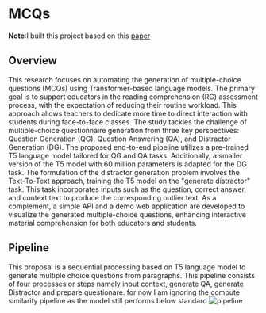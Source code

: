 # MCQs

**Note**:I built this project based on this [paper](https://www.sciencedirect.com/science/article/pii/S0957417422014014#s0015)
## Overview
This research focuses on automating the generation of multiple-choice questions (MCQs) using Transformer-based language models. The primary goal is to support educators in the reading comprehension (RC) assessment process, with the expectation of reducing their routine workload. This approach allows teachers to dedicate more time to direct interaction with students during face-to-face classes. The study tackles the challenge of multiple-choice questionnaire generation from three key perspectives: Question Generation (QG), Question Answering (QA), and Distractor Generation (DG). The proposed end-to-end pipeline utilizes a pre-trained T5 language model tailored for QG and QA tasks. Additionally, a smaller version of the T5 model with 60 million parameters is adapted for the DG task. The formulation of the distractor generation problem involves the Text-To-Text approach, training the T5 model on the "generate distractor" task. This task incorporates inputs such as the question, correct answer, and context text to produce the corresponding outlier text. As a complement, a simple API and a demo web application are developed to visualize the generated multiple-choice questions, enhancing interactive material comprehension for both educators and students.

## Pipeline
This proposal is a sequential processing based on T5 language model to generate multiple choice questions from paragraphs. This pipeline consists of four processes or steps namely input context, generate QA, generate Distractor and prepare questionare. for now I am ignoring the compute similarity pipeline as the model still performs below standard
![pipeline](https://ars.els-cdn.com/content/image/1-s2.0-S0957417422014014-gr1.jpg)
